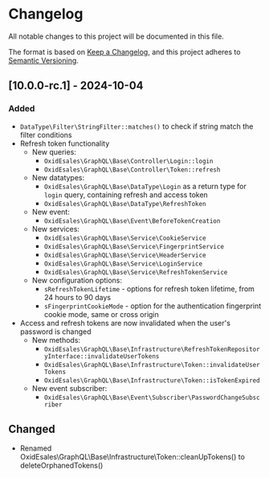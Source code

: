 # Changelog
All notable changes to this project will be documented in this file.

The format is based on [Keep a Changelog](https://keepachangelog.com/en/1.0.0/),
and this project adheres to [Semantic Versioning](https://semver.org/spec/v2.0.0.html).

## [10.0.0-rc.1] - 2024-10-04

### Added
- `DataType\Filter\StringFilter::matches()` to check if string match the filter conditions
- Refresh token functionality
  - New queries:
    - `OxidEsales\GraphQL\Base\Controller\Login::login`
    - `OxidEsales\GraphQL\Base\Controller\Token::refresh`
  - New datatypes:
    - `OxidEsales\GraphQL\Base\DataType\Login` as a return type for `login` query, containing refresh and access token
    - `OxidEsales\GraphQL\Base\DataType\RefreshToken`
  - New event:
    - `OxidEsales\GraphQL\Base\Event\BeforeTokenCreation`
  - New services:
    - `OxidEsales\GraphQL\Base\Service\CookieService`
    - `OxidEsales\GraphQL\Base\Service\FingerprintService`
    - `OxidEsales\GraphQL\Base\Service\HeaderService`
    - `OxidEsales\GraphQL\Base\Service\LoginService`
    - `OxidEsales\GraphQL\Base\Service\RefreshTokenService`
  - New configuration options:
    - `sRefreshTokenLifetime` - options for refresh token lifetime, from 24 hours to 90 days
    - `sFingerprintCookieMode` - option for the authentication fingerprint cookie mode, same or cross origin
- Access and refresh tokens are now invalidated when the user's password is changed
  - New methods:
    - `OxidEsales\GraphQL\Base\Infrastructure\RefreshTokenRepositoryInterface::invalidateUserTokens`
    - `OxidEsales\GraphQL\Base\Infrastructure\Token::invalidateUserTokens`
    - `OxidEsales\GraphQL\Base\Infrastructure\Token::isTokenExpired`
  - New event subscriber:
    - `OxidEsales\GraphQL\Base\Event\Subscriber\PasswordChangeSubscriber`

## Changed
- Renamed OxidEsales\GraphQL\Base\Infrastructure\Token::cleanUpTokens() to deleteOrphanedTokens()

[10.0.0]: https://github.com/OXID-eSales/graphql-base-module/compare/v9.0.0...v10.0.0
